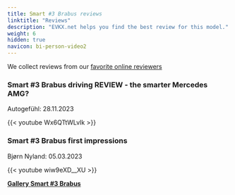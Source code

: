 ```yaml
---
title: Smart #3 Brabus reviews
linktitle: "Reviews"
description: "EVKX.net helps you find the best review for this model."
weight: 6
hidden: true
navicon: bi-person-video2
---
```

We collect reviews from our [favorite online reviewers](../../../../../guides/evreviewers/)

<div class="container text-center shadow p-2 pe-4 mb-5 bg-body-tertiary rounded border">
<h3>Smart #3 Brabus driving REVIEW - the smarter Mercedes AMG?</h3>
<p>Autogefühl: 28.11.2023</p>

{{< youtube Wx6QTtWLvIk >}}

</div>
<div class="container text-center shadow p-2 pe-4 mb-5 bg-body-tertiary rounded border">
<h3>Smart #3 Brabus first impressions</h3>
<p>Bjørn Nyland: 05.03.2023</p>

{{< youtube wiw9eXD__XU >}}

</div>
<div class="mt-3 mb-3">
<a href="../gallery/" class="text-decoration-none text-black">
<strong><i class="bi-arrow-left"></i>Gallery  </strong>
</a>
<a href="../" class="text-decoration-none text-black float-end">
<strong>Smart #3 Brabus <i class="bi-arrow-right"></i></strong>
</a>
</div>
